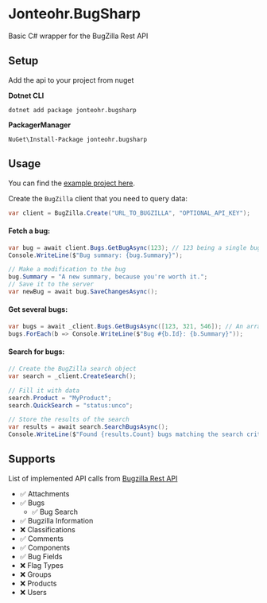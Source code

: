 # Jonteohr.BugSharp
Basic C# wrapper for the BugZilla Rest API 

## Setup
Add the api to your project from nuget

**Dotnet CLI**
```
dotnet add package jonteohr.bugsharp
```
**PackagerManager**
```
NuGet\Install-Package jonteohr.bugsharp
```

## Usage
You can find the [example project here](Example).

Create the `BugZilla` client that you need to query data:
```csharp
var client = BugZilla.Create("URL_TO_BUGZILLA", "OPTIONAL_API_KEY");
```

#### Fetch a bug:
```csharp
var bug = await client.Bugs.GetBugAsync(123); // 123 being a single bug ID
Console.WriteLine($"Bug summary: {bug.Summary}");

// Make a modification to the bug
bug.Summary = "A new summary, because you're worth it.";
// Save it to the server
var newBug = await bug.SaveChangesAsync();
```

#### Get several bugs:
```csharp
var bugs = await _client.Bugs.GetBugsAsync([123, 321, 546]); // An array of bug IDs
bugs.ForEach(b => Console.WriteLine($"Bug #{b.Id}: {b.Summary}"));
```

#### Search for bugs:
```csharp
// Create the BugZilla search object
var search = _client.CreateSearch();

// Fill it with data
search.Product = "MyProduct";
search.QuickSearch = "status:unco";

// Store the results of the search
var results = await search.SearchBugsAsync();
Console.WriteLine($"Found {results.Count} bugs matching the search criteria!");
```

## Supports
List of implemented API calls from [Bugzilla Rest API](https://bugzilla.readthedocs.io/en/5.2/api/core/v1/index.html)
- ✅ Attachments
- ✅ Bugs
  - ✅ Bug Search
- ✅ Bugzilla Information
- ❌ Classifications
- ✅ Comments
- ✅ Components
- ✅ Bug Fields
- ❌ Flag Types
- ❌ Groups
- ❌ Products
- ❌ Users